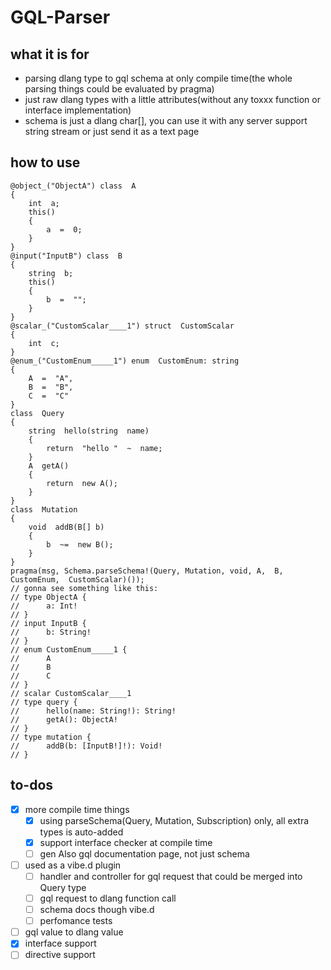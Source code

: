 # GQL-Parser
## what it is for

 - parsing dlang type to gql schema at only compile time(the whole parsing things could be evaluated by pragma)
 - just raw dlang types with a little attributes(without any toxxx function or interface implementation)
 - schema is just a dlang char[], you can use it with any server support string stream or just send it as a text page
## how to use

    @object_("ObjectA") class  A
    {
	    int  a;
	    this()
	    {
		    a  =  0;
	    }
    }
    @input("InputB") class  B
    {
	    string  b;
	    this()
	    {
		    b  =  "";
		}
	}
	@scalar_("CustomScalar____1") struct  CustomScalar
	{
		int  c;
	}
	@enum_("CustomEnum_____1") enum  CustomEnum: string
	{
		A  =  "A",
		B  =  "B",
		C  =  "C"
	}
	class  Query
	{
		string  hello(string  name)
		{
			return  "hello "  ~  name;
		}
		A  getA()
		{
			return  new A();
		}
	}
	class  Mutation
	{
		void  addB(B[] b)
		{
			b  ~=  new B();
		}
	}
	pragma(msg, Schema.parseSchema!(Query, Mutation, void, A,  B,  CustomEnum,  CustomScalar)());
	// gonna see something like this:
	// type ObjectA {
	// 		a: Int!
	// }
	// input InputB {
	// 		b: String!
	// }
	// enum CustomEnum_____1 {
	// 		A
	// 		B
	// 		C
	// }
	// scalar CustomScalar____1
	// type query {
	// 		hello(name: String!): String!
	// 		getA(): ObjectA!
	// }
	// type mutation {
	// 		addB(b: [InputB!]!): Void!
	// }
## to-dos

 - [x] more compile time things
	 - [x] using parseSchema(Query, Mutation, Subscription) only, all extra types is auto-added
	 - [x] support interface checker at compile time
	 - [ ] gen Also gql documentation page, not just schema
- [ ] used as a vibe.d plugin
	- [ ] handler and controller for gql request that could be merged into Query type
	- [ ] gql request to dlang function call
	- [ ] schema docs though vibe.d
	- [ ] perfomance tests
- [ ] gql value to dlang value
- [x] interface support
- [ ] directive support